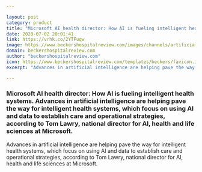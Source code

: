```yaml
---

layout: post
category: product
title: "Microsoft AI health director: How AI is fueling intelligent health systems. Advances in artificial intelligence are helping pave the way for intelligent health systems, which focus on using AI and data to establish care and operational strategies, according to Tom Lawry, national director for AI, health and life sciences at Microsoft. "
date: 2020-07-02 20:01:41
link: https://vrhk.co/2YTFuqw
image: https://www.beckershospitalreview.com/images/channels/artificial-intelligence/5.jpg
domain: beckershospitalreview.com
author: "beckershospitalreview.com"
icon: https://www.beckershospitalreview.com/templates/beckers/favicon.ico
excerpt: "Advances in artificial intelligence are helping pave the way for intelligent health systems, which focus on using AI and data to establish care and operational strategies, according to Tom Lawry, national director for AI, health and life sciences at Microsoft. "

---
```


### Microsoft AI health director: How AI is fueling intelligent health systems. Advances in artificial intelligence are helping pave the way for intelligent health systems, which focus on using AI and data to establish care and operational strategies, according to Tom Lawry, national director for AI, health and life sciences at Microsoft. 

Advances in artificial intelligence are helping pave the way for intelligent health systems, which focus on using AI and data to establish care and operational strategies, according to Tom Lawry, national director for AI, health and life sciences at Microsoft. 